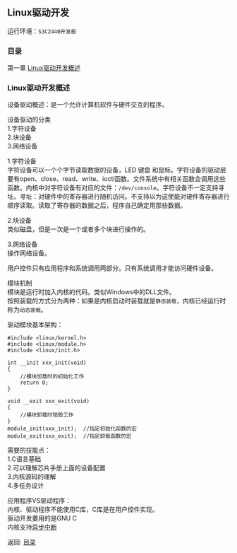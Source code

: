 
## Linux驱动开发

运行环境：`S3C2440开发板`  

### 目录  

第一章 [Linux驱动开发概述](#linux驱动开发概述)  






### Linux驱动开发概述  

设备驱动概述：是一个允许计算机软件与硬件交互的程序。  

设备驱动的分类  
1.字符设备    
2.块设备  
3.网络设备  

1.字符设备  
字符设备可以一个个字节读取数据的设备，LED 键盘 和鼠标。字符设备的驱动层要有open、close、read、write、ioctl函数。文件系统中有相关函数会调用这些函数。内核中对字符设备有对应的文件：`/dev/console`。字符设备不一定支持寻址。寻址：对硬件中的寄存器进行随机访问。不支持以为这使能对硬件寄存器进行顺序读取。读取了寄存器的数据之后，程序自己确定用那些数据。  

2.块设备  
类似磁盘，但是一次是一个或者多个块进行操作的。  

3.网络设备  
操作网络设备。  

用户控件只有应用程序和系统调用两部分。只有系统调用才能访问硬件设备。  

模块机制  
模块是运行时加入内核的代码。类似Windows中的DLL文件。  
按照装载的方式分为两种：如果是内核启动时装载就是`静态装载`，内核已经运行时称为`动态装载`。  

驱动模块基本架构：  
```c{.line-numbers}
#include <linux/kernel.h>
#include <linux/module.h>
#include <linux/init.h>

int __init xxx_init(void)
{
    //模块加载时的初始化工作
    return 0;
}

void __exit xxx_exit(void)
{
    //模块卸载时销毁工作    
}
module_init(xxx_init);  //指定初始化函数的宏
module_exit(xxx_exit);  //指定卸载函数的宏
```

需要的技能点：  
1.C语言基础  
2.可以理解芯片手册上面的设备配置  
3.内核源码的理解  
4.多任务设计  

应用程序VS驱动程序：  
内核、驱动程序不能使用C库，C库是在用户控件实现。  
驱动开发要用的是GNU C  
内核支持[异步中断](https://blog.csdn.net/jasonLee_lijiaqi/article/details/80181814)  


返回: [目录](#目录)  

